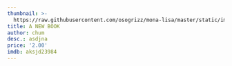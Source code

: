 ```yaml
---
thumbnail: >-
  https://raw.githubusercontent.com/osogrizz/mona-lisa/master/static/images/06njslexrkg-vwio0fasiw.jpg?token=AJxd30St4n6Q_8tU0oZX37cSterMnHHcks5cdzxbwA%3D%3D
title: A NEW BOOK
author: chum
desc.: asdjna
price: '2.00'
imdb: aksjd23984
---
```


